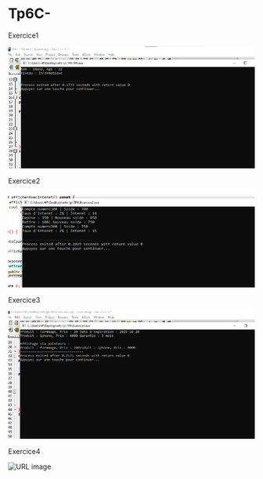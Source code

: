 # Tp6C-

Exercice1

![URL image](https://github.com/fe045001-netizen/Tp6C-/blob/2a8a6efca420a1e6b9f5835cd5f7b5e3dd341e61/Exercice1.png)


Exercice2

![URL image](https://github.com/fe045001-netizen/Tp6C-/blob/2a8a6efca420a1e6b9f5835cd5f7b5e3dd341e61/Exercice2.png)

Exercice3

![URL image](https://github.com/fe045001-netizen/Tp6C-/blob/2a8a6efca420a1e6b9f5835cd5f7b5e3dd341e61/Exercice3.png)


Exercice4

![URL image](https://github.com/fe045001-netizen/Tp6C-/blob/2a8a6efca420a1e6b9f5835cd5f7b5e3dd341e61/Exercice4.png)
